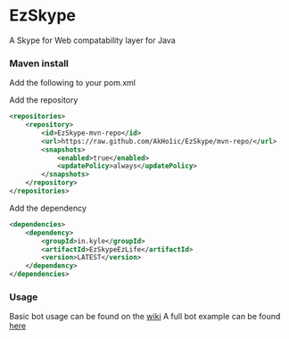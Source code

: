 # EzSkype
A Skype for Web compatability layer for Java

### Maven install

Add the following to your pom.xml

Add the repository
```xml
<repositories>
    <repository>
        <id>EzSkype-mvn-repo</id>
        <url>https://raw.github.com/AkHo1ic/EzSkype/mvn-repo/</url>
        <snapshots>
            <enabled>true</enabled>
            <updatePolicy>always</updatePolicy>
        </snapshots>
    </repository>
</repositories>
```
Add the dependency

```xml
<dependencies>
    <dependency>
        <groupId>in.kyle</groupId>
        <artifactId>EzSkypeEzLife</artifactId>
        <version>LATEST</version>
    </dependency>
</dependencies>
```

### Usage

Basic bot usage can be found on the [wiki](https://github.com/AkHo1ic/EzSkype/wiki)
A full bot example can be found [here](https://github.com/AkHo1ic/EzSkype/blob/master/src/test/java/TestSkypeBot.java)
